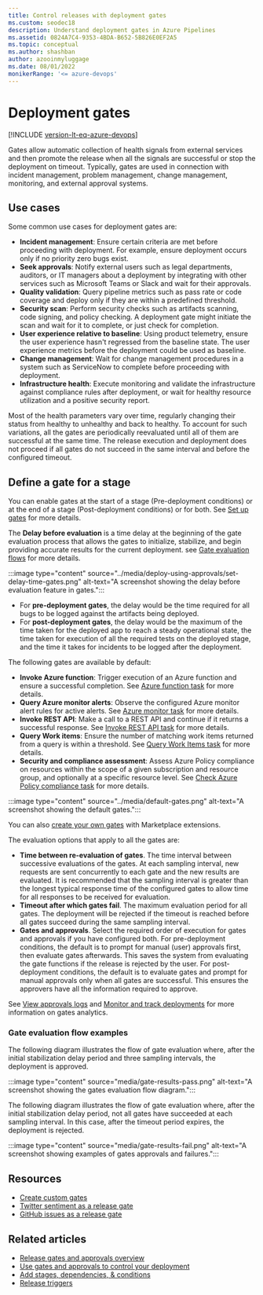 ```yaml
---
title: Control releases with deployment gates
ms.custom: seodec18
description: Understand deployment gates in Azure Pipelines
ms.assetid: 0824A7C4-9353-4BDA-B652-5B826E0EF2A5
ms.topic: conceptual
ms.author: shashban
author: azooinmyluggage
ms.date: 08/01/2022
monikerRange: '<= azure-devops'
---
```


# Deployment gates

[!INCLUDE [version-lt-eq-azure-devops](../../../includes/version-lt-eq-azure-devops.md)]

Gates allow automatic collection of health signals from external services and then promote the release when all the signals are successful or stop the deployment on timeout. Typically, gates are used in connection with incident management, problem management, change management, monitoring, and external approval systems.

## Use cases

Some common use cases for deployment gates are:

- **Incident management**: Ensure certain criteria are met before proceeding with deployment. For example, ensure deployment occurs only if no priority zero bugs exist.
- **Seek approvals**: Notify external users such as legal departments, auditors, or IT managers about a deployment by integrating with other services such as Microsoft Teams or Slack and wait for their approvals.
- **Quality validation**: Query pipeline metrics such as pass rate or code coverage and deploy only if they are within a predefined threshold.
- **Security scan**: Perform security checks such as artifacts scanning, code signing, and policy checking. A deployment gate might initiate the scan and wait for it to complete, or just check for completion.
- **User experience relative to baseline**: Using product telemetry, ensure the user experience hasn't regressed from the baseline state. The user experience metrics before the deployment could be used as baseline.
- **Change management**: Wait for change management procedures in a system such as ServiceNow to complete before proceeding with deployment.
- **Infrastructure health**: Execute monitoring and validate the infrastructure against compliance rules after deployment, or wait for healthy resource utilization and a positive security report.

Most of the health parameters vary over time, regularly changing their status from healthy to unhealthy and back to healthy. To account for such variations, all the gates are periodically reevaluated until all of them are successful at the same time. The release execution and deployment does not proceed if all gates do not succeed in the same interval and before the configured timeout.

## Define a gate for a stage

You can enable gates at the start of a stage (Pre-deployment conditions) or at the end of a stage (Post-deployment conditions) or for both. See [Set up gates](../deploy-using-approvals.md#set-up-manual-intervention) for more details.

The **Delay before evaluation** is a time delay at the beginning of the gate evaluation process that allows the gates to initialize, stabilize, and begin providing accurate results for the current deployment. see [Gate evaluation flows](#gate-evaluation-flow-examples) for more details.

:::image type="content" source="../media/deploy-using-approvals/set-delay-time-gates.png" alt-text="A screenshot showing the delay before evaluation feature in gates.":::

- For **pre-deployment gates**, the delay would be the time required for all bugs to be logged against the artifacts being deployed.  
- For **post-deployment gates**, the delay would be the maximum of the time taken for the deployed app to reach a steady operational state, the time taken for execution of all the required tests on the deployed stage, and the time it takes for incidents to be logged after the deployment.

The following gates are available by default:

- **Invoke Azure function**: Trigger execution of an Azure function and ensure a successful completion. See [Azure function task](/azure/devops/pipelines/tasks/reference/azure-function-v1) for more details.
- **Query Azure monitor alerts**: Observe the configured Azure monitor alert rules for active alerts. See [Azure monitor task](/azure/devops/pipelines/tasks/reference/azure-monitor-v1) for more details.
- **Invoke REST API**: Make a call to a REST API and continue if it returns a successful response. See [Invoke REST API task](/azure/devops/pipelines/tasks/reference/invoke-rest-api-v1) for more details.
- **Query Work items**: Ensure the number of matching work items returned from a query is within a threshold. See [Query Work Items task](/azure/devops/pipelines/tasks/reference/query-work-items-v0) for more details.
- **Security and compliance assessment**: Assess Azure Policy compliance on resources within the scope of a given subscription and resource group, and optionally at a specific resource level. See [Check Azure Policy compliance task](/azure/devops/pipelines/tasks/reference/azure-policy-check-gate-v0) for more details.

:::image type="content" source="../media/default-gates.png" alt-text="A screenshot showing the default gates.":::

You can also [create your own gates](https://github.com/Microsoft/azure-pipelines-tasks/blob/master/docs/authoring/gates.md) with Marketplace extensions.

The evaluation options that apply to all the gates are:

- **Time between re-evaluation of gates**. The time interval between successive evaluations of the gates. At each sampling interval, new requests are sent concurrently to each gate and the new results are evaluated. It is recommended that the sampling interval is greater than the longest typical response time of the configured gates to allow time for all responses to be received for evaluation.
- **Timeout after which gates fail**. The maximum evaluation period for all gates. The deployment will be rejected if the timeout is reached before all gates succeed during the same sampling interval.
- **Gates and approvals**. Select the required order of execution for gates and approvals if you have configured both. For pre-deployment conditions, the default is to prompt for manual (user) approvals first, then evaluate gates afterwards. This saves the system from evaluating the gate functions if the release is rejected by the user. For post-deployment conditions, the default is to evaluate gates and prompt for manual approvals only when all gates are successful. This ensures the approvers have all the information required to approve.

See [View approvals logs](../deploy-using-approvals.md#set-up-manual-validation) and [Monitor and track deployments](../define-multistage-release-process.md#monitor-track) for more information on gates analytics.

### Gate evaluation flow examples

The following diagram illustrates the flow of gate evaluation where, after the initial stabilization delay period and three sampling intervals, the deployment is approved.

:::image type="content" source="media/gate-results-pass.png" alt-text="A screenshot showing the gates evaluation flow diagram.":::

The following diagram illustrates the flow of gate evaluation where, after the initial stabilization delay period, not all gates have succeeded at each sampling interval. In this case, after the timeout period expires, the deployment is rejected.

:::image type="content" source="media/gate-results-fail.png" alt-text="A screenshot showing examples of gates approvals and failures.":::

## Resources

- [Create custom gates](https://github.com/Microsoft/azure-pipelines-tasks/blob/master/docs/authoring/gates.md)
- [Twitter sentiment as a release gate](https://blogs.msdn.microsoft.com/bharry/2017/12/15/twitter-sentiment-as-a-release-gate/)
- [GitHub issues as a release gate](https://www.visualstudiogeeks.com/DevOps/github-issues-as-deployment-gate-in-vsts-rm)

## Related articles

- [Release gates and approvals overview](index.md)
- [Use gates and approvals to control your deployment](../deploy-using-approvals.md)
- [Add stages, dependencies, & conditions](../../process/stages.md)
- [Release triggers](../triggers.md)
